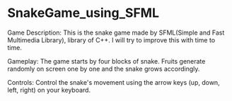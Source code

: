 # SnakeGame_using_SFML
Game Description:
This is the snake game made by SFML(Simple and Fast Multimedia Library), library of C++. I will try to improve this with time to time. 



Gameplay:
The game starts by four blocks of snake. Fruits generate randomly on screen one by one and the snake grows accordingly.



Controls:
Control the snake's movement using the arrow keys (up, down, left, right) on your keyboard. 

